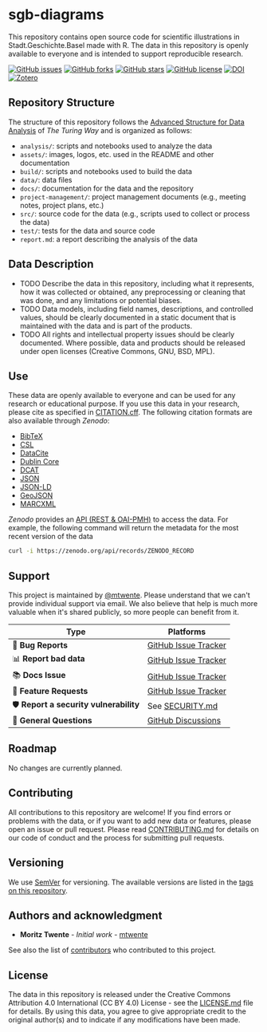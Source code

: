 # sgb-diagrams

This repository contains open source code for scientific illustrations in Stadt.Geschichte.Basel made with R. The data in this repository is openly available to everyone and is intended to support reproducible research.

[![GitHub issues](https://img.shields.io/github/issues/mtwente/sgb--diagrams.svg)](https://github.com/mtwente/sgb-diagrams/issues) [![GitHub forks](https://img.shields.io/github/forks/mtwente/sgb--diagrams.svg)](https://github.com/mtwente/sgb-diagrams/network) [![GitHub stars](https://img.shields.io/github/stars/mtwente/sgb--diagrams.svg)](https://github.com/mtwente/sgb-diagrams/stargazers) [![GitHub license](https://img.shields.io/github/license/mtwente/sgb--diagrams.svg)](https://github.com/mtwente/sgb-diagrams/blob/main/LICENSE.md) [![DOI](https://zenodo.org/badge/ZENODO_RECORD.svg)](https://zenodo.org/badge/latestdoi/ZENODO_RECORD) [![Zotero](https://img.shields.io/badge/zotero-Stadt.Geschichte.Basel-bb393c?logo=zotero)](https://www.zotero.org/groups/5004193/stadt.geschichte.basel/)

## Repository Structure

The structure of this repository follows the [Advanced Structure for Data Analysis](https://the-turing-way.netlify.app/project-design/project-repo/project-repo-advanced.html) of _The Turing Way_ and is organized as follows:

- `analysis/`: scripts and notebooks used to analyze the data
- `assets/`: images, logos, etc. used in the README and other documentation
- `build/`: scripts and notebooks used to build the data
- `data/`: data files
- `docs/`: documentation for the data and the repository
- `project-management/`: project management documents (e.g., meeting notes, project plans, etc.)
- `src/`: source code for the data (e.g., scripts used to collect or process the data)
- `test/`: tests for the data and source code
- `report.md`: a report describing the analysis of the data

## Data Description

- TODO Describe the data in this repository, including what it represents, how it was collected or obtained, any preprocessing or cleaning that was done, and any limitations or potential biases.
- TODO Data models, including field names, descriptions, and controlled values, should be clearly documented in a static document that is maintained with the data and is part of the products.
- TODO All rights and intellectual property issues should be clearly documented. Where possible, data and products should be released under open licenses (Creative Commons, GNU, BSD, MPL).

## Use

These data are openly available to everyone and can be used for any research or educational purpose. If you use this data in your research, please cite as specified in [CITATION.cff](CITATION.cff). The following citation formats are also available through _Zenodo_:

- [BibTeX](https://zenodo.org/record/ZENODO_RECORD/export/hx)
- [CSL](https://zenodo.org/record/ZENODO_RECORD/export/csl)
- [DataCite](https://zenodo.org/record/ZENODO_RECORD/export/dcite4)
- [Dublin Core](https://zenodo.org/record/ZENODO_RECORD/export/xd)
- [DCAT](https://zenodo.org/record/ZENODO_RECORD/export/dcat)
- [JSON](https://zenodo.org/record/ZENODO_RECORD/export/json)
- [JSON-LD](https://zenodo.org/record/ZENODO_RECORD/export/schemaorg_jsonld)
- [GeoJSON](https://zenodo.org/record/ZENODO_RECORD/export/geojson)
- [MARCXML](https://zenodo.org/record/ZENODO_RECORD/export/xm)

_Zenodo_ provides an [API (REST & OAI-PMH)](https://developers.zenodo.org/) to access the data. For example, the following command will return the metadata for the most recent version of the data

```bash
curl -i https://zenodo.org/api/records/ZENODO_RECORD
```

## Support

This project is maintained by [\@mtwente](https://github.com/mtwente). Please understand that we can't provide individual support via email. We also believe that help is much more valuable when it's shared publicly, so more people can benefit from it.

| Type                                   | Platforms                                                                 |
| -------------------------------------- | ------------------------------------------------------------------------- |
| 🚨 **Bug Reports**                     | [GitHub Issue Tracker](https://github.com/mtwente/sgb-diagrams/issues)    |
| 📊 **Report bad data**                 | [GitHub Issue Tracker](https://github.com/mtwente/sgb-diagrams/issues)    |
| 📚 **Docs Issue**                      | [GitHub Issue Tracker](https://github.com/mtwente/sgb-diagrams/issues)    |
| 🎁 **Feature Requests**                | [GitHub Issue Tracker](https://github.com/mtwente/sgb-diagrams/issues)    |
| 🛡 **Report a security vulnerability** | See [SECURITY.md](SECURITY.md)                                            |
| 💬 **General Questions**               | [GitHub Discussions](https://github.com/mtwente/sgb-diagrams/discussions) |

## Roadmap

No changes are currently planned.

## Contributing

All contributions to this repository are welcome! If you find errors or problems with the data, or if you want to add new data or features, please open an issue or pull request. Please read [CONTRIBUTING.md](CONTRIBUTING.md) for details on our code of conduct and the process for submitting pull requests.

## Versioning

We use [SemVer](http://semver.org/) for versioning. The available versions are listed in the [tags on this repository](https://github.com/mtwente/sgb-diagrams/tags).

## Authors and acknowledgment

- **Moritz Twente** - _Initial work_ - [mtwente](https://github.com/mtwente)

See also the list of [contributors](https://github.com/mtwente/sgb-diagrams/graphs/contributors) who contributed to this project.

## License

The data in this repository is released under the Creative Commons Attribution 4.0 International (CC BY 4.0) License - see the [LICENSE.md](LICENSE.md) file for details. By using this data, you agree to give appropriate credit to the original author(s) and to indicate if any modifications have been made.
